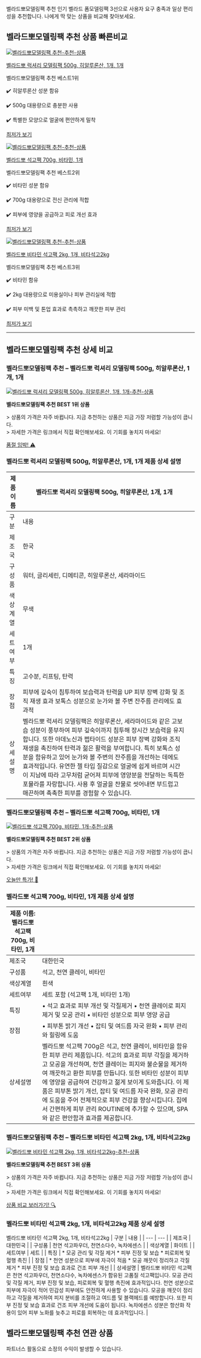 벨라드뽀모델링팩 추천 인기 벨라드 폼모델링팩 3선으로 사용자 요구 충족과 일상 편리성을 추천합니다. 나에게 딱 맞는 상품을 비교해 찾아보세요.



## 벨라드뽀모델링팩 추천 상품 빠른비교







 [![벨라드뽀모델링팩 추천-추천-상품](https://thumbnail9.coupangcdn.com/thumbnails/remote/345x345ex/image/vendor_inventory/1610/60ab93f9e817d6f9e620186a8da8423fd37cda32d09c9fd79753bfa8e903.jpg)](https://sele.kr/OLGHP "벨라드뽀모델링팩 추천-추천-상품 보러가기")  






[벨라드뽀 럭셔리 모델링팩 500g, 히알루론산, 1개, 1개](https://sele.kr/OLGHP "벨라드뽀 럭셔리 모델링팩 500g, 히알루론산, 1개, 1개 상품 보러가기")  

  
벨라드뽀모델링팩 추천 베스트1위

✔️ 히알루론산 성분 함유  

✔️ 500g 대용량으로 충분한 사용  

✔️ 특별한 모양으로 얼굴에 편안하게 밀착




[최저가 보기](https://sele.kr/OLGHP "벨라드뽀모델링팩 추천 최저가 보러가기")







 [![벨라드뽀모델링팩 추천-추천-상품](https://thumbnail10.coupangcdn.com/thumbnails/remote/345x345ex/image/vendor_inventory/0dc8/fab525911be1ea9b4890b67c661cd5c3df06167bca13738a8b622d9b4f70.jpg)](https://sele.kr/OLGHQ "벨라드뽀모델링팩 추천-추천-상품 보러가기")  






[벨라드뽀 석고팩 700g, 비타민, 1개](https://sele.kr/OLGHQ "벨라드뽀 석고팩 700g, 비타민, 1개 상품 보러가기")  

  
벨라드뽀모델링팩 추천 베스트2위

✔️ 비타민 성분 함유  

✔️ 700g 대용량으로 전신 관리에 적합  

✔️ 피부에 영양을 공급하고 피로 개선 효과




[최저가 보기](https://sele.kr/OLGHQ "벨라드뽀모델링팩 추천 최저가 보러가기")







 [![벨라드뽀모델링팩 추천-추천-상품](https://thumbnail8.coupangcdn.com/thumbnails/remote/345x345ex/image/vendor_inventory/d292/496773e498ccc9babfe776b512ba1b3b3ed428e4ac3d9f300e897ec9ddef.jpg)](https://sele.kr/OLGHR "벨라드뽀모델링팩 추천-추천-상품 보러가기")  






[벨라드뽀 비타민 석고팩 2kg, 1개, 비타석고2kg](https://sele.kr/OLGHR "벨라드뽀 비타민 석고팩 2kg, 1개, 비타석고2kg 상품 보러가기")  

  
벨라드뽀모델링팩 추천 베스트3위

✔️ 비타민 함유  

✔️ 2kg 대용량으로 미용실이나 피부 관리실에 적합  

✔️ 피부 미백 및 톤업 효과로 촉촉하고 깨끗한 피부 관리




[최저가 보기](https://sele.kr/OLGHR "벨라드뽀모델링팩 추천 최저가 보러가기")





---



## 벨라드뽀모델링팩 추천 상세 비교




### 벨라드뽀모델링팩 추천 – 벨라드뽀 럭셔리 모델링팩 500g, 히알루론산, 1개, 1개


[![벨라드뽀 럭셔리 모델링팩 500g, 히알루론산, 1개, 1개-추천-상품](https://thumbnail9.coupangcdn.com/thumbnails/remote/463x463ex/image/vendor_inventory/1610/60ab93f9e817d6f9e620186a8da8423fd37cda32d09c9fd79753bfa8e903.jpg "벨라드뽀 럭셔리 모델링팩 500g, 히알루론산, 1개, 1개")](https://sele.kr/OLGHP)


**벨라드뽀모델링팩 추천 BEST 1위 상품**



&gt; 상품의 가격은 자주 바뀝니다. 지금 추천하는 상품은 지금 가장 저렴할 가능성이 큽니다.  
&gt; 자세한 가격은 링크에서 직접 확인해보세요. 이 기회를 놓치지 마세요!


[품절 임박! ⚠️](https://sele.kr/OLGHP "품절 임박! ⚠️")
### 벨라드뽀 럭셔리 모델링팩 500g, 히알루론산, 1개, 1개 제품 상세 설명





| 제품 이름 | 벨라드뽀 럭셔리 모델링팩 500g, 히알루론산, 1개, 1개 | |
| --- | --- | --- |
| 구분 | 내용 |
| 제조국 | 한국 |
| 구성품 | 워터, 글리세린, 디메티콘, 히알루론산, 세라마이드 |
| 색상계열 | 무색 |
| 세트여부 | 1개 |
| 특징 | 고수분, 리프팅, 탄력 |
| 장점 | 피부에 깊숙이 침투하여 보습력과 탄력을 UP  피부 장벽 강화 및 조직 재생 효과  보톡스 성분으로 눈가와 볼 주변 잔주름 관리에도 효과적 |
| 상세설명 | 벨라드뽀 럭셔리 모델링팩은 히알루론산, 세라마이드와 같은 고보습 성분이 풍부하여 피부 깊숙이까지 침투해 장시간 보습력을 유지합니다. 또한 아데노신과 펩타이드 성분은 피부 장벽 강화와 조직 재생을 촉진하여 탄력과 젊은 활력을 부여합니다. 특히 보톡스 성분을 함유하고 있어 눈가와 볼 주변의 잔주름을 개선하는 데에도 효과적입니다. 유연한 젤 타입 질감으로 얼굴에 쉽게 바르며 시간이 지남에 따라 고무처럼 굳어져 피부에 영양분을 전달하는 독특한 포뮬라를 자랑합니다. 사용 후 얼굴을 찬물로 씻어내면 부드럽고 매끈하며 촉촉한 피부를 경험할 수 있습니다. |






### 벨라드뽀모델링팩 추천 – 벨라드뽀 석고팩 700g, 비타민, 1개


[![벨라드뽀 석고팩 700g, 비타민, 1개-추천-상품](https://thumbnail10.coupangcdn.com/thumbnails/remote/463x463ex/image/vendor_inventory/0dc8/fab525911be1ea9b4890b67c661cd5c3df06167bca13738a8b622d9b4f70.jpg "벨라드뽀 석고팩 700g, 비타민, 1개")](https://sele.kr/OLGHQ)


**벨라드뽀모델링팩 추천 BEST 2위 상품**



&gt; 상품의 가격은 자주 바뀝니다. 지금 추천하는 상품은 지금 가장 저렴할 가능성이 큽니다.  
&gt; 자세한 가격은 링크에서 직접 확인해보세요. 이 기회를 놓치지 마세요!


[오늘만 특가! 🎉](https://sele.kr/OLGHQ "오늘만 특가! 🎉")
### 벨라드뽀 석고팩 700g, 비타민, 1개 제품 상세 설명





| 제품 이름: 벨라드뽀 석고팩 700g, 비타민, 1개 | |
| --- | --- |
| 제조국 | 대한민국 |
| 구성품 | 석고, 천연 클레이, 비타민 |
| 색상계열 | 흰색 |
| 세트여부 | 세트 포함 (석고팩 1개, 비타민 1개) |
| 특징 | • 석고 효과로 피부 개선 및 각질제거  • 천연 클레이로 피지 제거 및 모공 관리  • 비타민 성분으로 피부 영양 공급 |
| 장점 | • 피부톤 밝기 개선  • 잡티 및 여드름 자국 완화  • 피부 관리와 힐링에 도움 |
| 상세설명 | 벨라드뽀 석고팩 700g은 석고, 천연 클레이, 비타민을 함유한 피부 관리 제품입니다. 석고의 효과로 피부 각질을 제거하고 모공을 개선하며, 천연 클레이는 피지와 불순물을 제거하여 깨끗하고 환한 피부를 만듭니다. 또한 비타민 성분이 피부에 영양을 공급하여 건강하고 젊게 보이게 도와줍니다. 이 제품은 피부톤 밝기 개선, 잡티 및 여드름 자국 완화, 모공 관리에 도움을 주어 전체적으로 피부 건강을 향상시킵니다. 집에서 간편하게 피부 관리 ROUTINE에 추가할 수 있으며, SPA와 같은 편안함과 효과를 제공합니다. |






### 벨라드뽀모델링팩 추천 – 벨라드뽀 비타민 석고팩 2kg, 1개, 비타석고2kg


[![벨라드뽀 비타민 석고팩 2kg, 1개, 비타석고2kg-추천-상품](https://thumbnail8.coupangcdn.com/thumbnails/remote/463x463ex/image/vendor_inventory/d292/496773e498ccc9babfe776b512ba1b3b3ed428e4ac3d9f300e897ec9ddef.jpg "벨라드뽀 비타민 석고팩 2kg, 1개, 비타석고2kg")](https://sele.kr/OLGHR)


**벨라드뽀모델링팩 추천 BEST 3위 상품**



&gt; 상품의 가격은 자주 바뀝니다. 지금 추천하는 상품은 지금 가장 저렴할 가능성이 큽니다.  
&gt; 자세한 가격은 링크에서 직접 확인해보세요. 이 기회를 놓치지 마세요!


[상품 비교 보러가기! 🔍](https://sele.kr/OLGHR "상품 비교 보러가기! 🔍")
### 벨라드뽀 비타민 석고팩 2kg, 1개, 비타석고2kg 제품 상세 설명





벨라드뽀 비타민 석고팩 2kg, 1개, 비타석고2kg
| 구분 | 내용 |
| --- | --- |
| 제조국 | 대한민국 |
| 구성품 | 천연 석고파우더, 천연소다수, 녹차에센스 |
| 색상계열 | 화이트 |
| 세트여부 | 세트 |
| 특징 | * 모공 관리 및 각질 제거 * 피부 진정 및 보습 * 피로회복 및 혈행 촉진 |
| 장점 | * 천연 성분으로 피부에 자극이 적음 * 모공 깨끗이 정리하고 각질 제거 * 피부 진정 및 보습 효과로 건조 피부 개선 |
| 상세설명 | 벨라드뽀 비타민 석고팩은 천연 석고파우더, 천연소다수, 녹차에센스가 함유된 고품질 석고팩입니다. 모공 관리 및 각질 제거, 피부 진정 및 보습, 피로회복 및 혈행 촉진에 효과적입니다. 천연 성분으로 피부에 자극이 적어 민감성 피부에도 안전하게 사용할 수 있습니다. 모공을 깨끗이 정리하고 각질을 제거하여 피지 분비를 조절하고 여드름 및 블랙헤드를 예방합니다. 또한 피부 진정 및 보습 효과로 건조 피부 개선에 도움이 됩니다. 녹차에센스 성분은 항산화 작용이 있어 피부 노화를 늦추고 피로를 회복하는 데 효과적입니다. |






## 벨라드뽀모델링팩 추천 연관 상품












파트너스 활동으로 소정의 수익이 발생할 수 있습니다.


